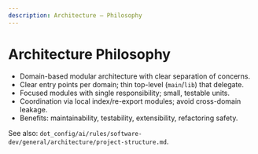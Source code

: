 ```yaml
---
description: Architecture — Philosophy
---
```


# Architecture Philosophy

- Domain-based modular architecture with clear separation of concerns.
- Clear entry points per domain; thin top-level (`main`/`lib`) that delegate.
- Focused modules with single responsibility; small, testable units.
- Coordination via local index/re-export modules; avoid cross-domain leakage.
- Benefits: maintainability, testability, extensibility, refactoring safety.

See also: `dot_config/ai/rules/software-dev/general/architecture/project-structure.md`.

